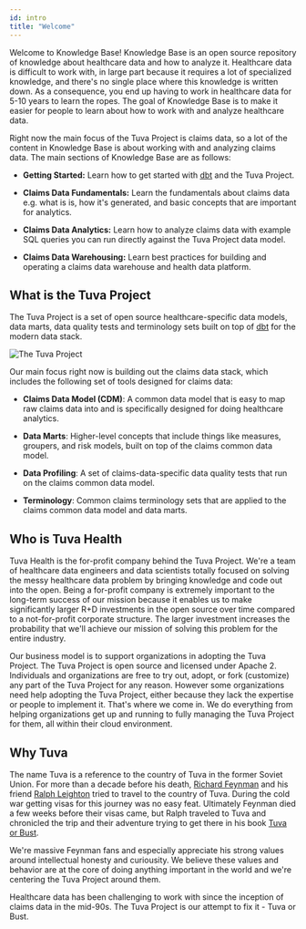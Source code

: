 ```yaml
---
id: intro
title: "Welcome"
---
```

Welcome to Knowledge Base!  Knowledge Base is an open source repository of knowledge about healthcare data and how to analyze it.  Healthcare data is difficult to work with, in large part because it requires a lot of specialized knowledge, and there's no single place where this knowledge is written down.  As a consequence, you end up having to work in healthcare data for 5-10 years to learn the ropes.  The goal of Knowledge Base is to make it easier for people to learn about how to work with and analyze healthcare data. 

Right now the main focus of the Tuva Project is claims data, so a lot of the content in Knowledge Base is about working with and analyzing claims data.  The main sections of Knowledge Base are as follows:

- **Getting Started:** Learn how to get started with [dbt](https://www.getdbt.com/) and the Tuva Project.

- **Claims Data Fundamentals:** Learn the fundamentals about claims data e.g. what is is, how it's generated, and basic concepts that are important for analytics.

- **Claims Data Analytics:** Learn how to analyze claims data with example SQL queries you can run directly against the Tuva Project data model.

- **Claims Data Warehousing:** Learn best practices for building and operating a claims data warehouse and health data platform.

## What is the Tuva Project

The Tuva Project is a set of open source healthcare-specific data models, data marts, data quality tests and terminology sets built on top of [dbt](https://www.getdbt.com/) for the modern data stack.  


![The Tuva Project](/img/tuva_claims_data_stack.jpg)

Our main focus right now is building out the claims data stack, which includes the following set of tools designed for claims data:

- **Claims Data Model (CDM)**: A common data model that is easy to map raw claims data into and is specifically designed for doing healthcare analytics.

- **Data Marts**: Higher-level concepts that include things like measures, groupers, and risk models, built on top of the claims common data model.

- **Data Profiling**: A set of claims-data-specific data quality tests that run on the claims common data model.

- **Terminology**: Common claims terminology sets that are applied to the claims common data model and data marts.

## Who is Tuva Health

Tuva Health is the for-profit company behind the Tuva Project.  We're a team of healthcare data engineers and data scientists totally focused on solving the messy healthcare data problem by bringing knowledge and code out into the open.  Being a for-profit company is extremely important to the long-term success of our mission because it enables us to make significantly larger R+D investments in the open source over time compared to a not-for-profit corporate structure.  The larger investment increases the probability that we'll achieve our mission of solving this problem for the entire industry.

Our business model is to support organizations in adopting the Tuva Project.  The Tuva Project is open source and licensed under Apache 2.  Individuals and organizations are free to try out, adopt, or fork (customize) any part of the Tuva Project for any reason.  However some organizations need help adopting the Tuva Project, either because they lack the expertise or people to implement it.  That's where we come in.  We do everything from helping organizations get up and running to fully managing the Tuva Project for them, all within their cloud environment.



## Why Tuva

The name Tuva is a reference to the country of Tuva in the former Soviet Union.  For more than a decade before his death, [Richard Feynman](https://en.wikipedia.org/wiki/Richard_Feynman) and his friend [Ralph Leighton](https://en.wikipedia.org/wiki/Ralph_Leighton) tried to travel to the country of Tuva.  During the cold war getting visas for this journey was no easy feat.  Ultimately Feynman died a few weeks before their visas came, but Ralph traveled to Tuva and chronicled the trip and their adventure trying to get there in his book [Tuva or Bust](https://www.amazon.com/Tuva-Bust-Richard-Feynmans-Journey/dp/0393320693).

We're massive Feynman fans and especially appreciate his strong values around intellectual honesty and curiousity.  We believe these values and behavior are at the core of doing anything important in the world and we're centering the Tuva Project around them.  

Healthcare data has been challenging to work with since the inception of claims data in the mid-90s.  The Tuva Project is our attempt to fix it - Tuva or Bust.